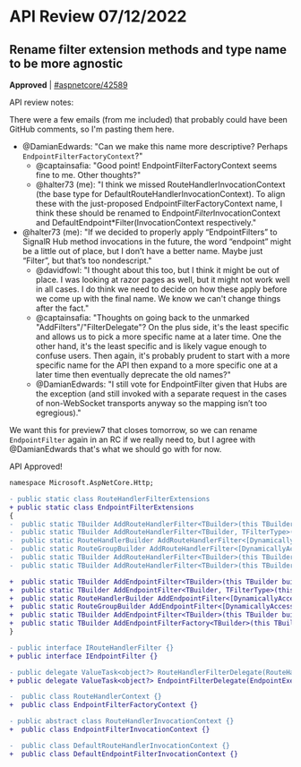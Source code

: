 # API Review 07/12/2022

## Rename filter extension methods and type name to be more agnostic

**Approved** | [#aspnetcore/42589](https://github.com/dotnet/aspnetcore/issues/42589#issuecomment-1181212978)

API review notes:

There were a few emails (from me included) that probably could have been GitHub comments, so I'm pasting them here.

- @DamianEdwards: "Can we make this name more descriptive? Perhaps `EndpointFilterFactoryContext`?"
  - @captainsafia: "Good point! EndpointFilterFactoryContext​ seems fine to me. Other thoughts?"
  - @halter73 (me): "I think we missed RouteHandlerInvocationContext (the base type for DefaultRouteHandlerInvocationContext). To align these with the just-proposed EndpointFilterFactoryContext name, I think these should be renamed to Endpoint*Filter*InvocationContext and DefaultEndpoint*Filter(InvocationContext respectively."
- @halter73 (me): "If we decided to properly apply “EndpointFilters” to SignalR Hub method invocations in the future, the word “endpoint” might be a little out of place, but I don’t have a better name. Maybe just “Filter”, but that’s too nondescript."
  - @davidfowl: "I thought about this too, but I think it might be out of place. I was looking at razor pages as well, but it might not work well in all cases. I do think we need to decide on how these apply before we come up with the final name. We know we can't change things after the fact."
  - @captainsafia: "Thoughts on going back to the unmarked "AddFilters"/"FilterDelegate"? On the plus side, it's the least specific and allows us to pick a more specific name at a later time. One the other hand, it's the least specific and is likely vague enough to confuse users. Then again, it's probably prudent to start with a more specific name for the API then expand to a more specific one at a later time then eventually deprecate the old names?"
  - @DamianEdwards: "I still vote for EndpointFilter given that Hubs are the exception (and still invoked with a separate request in the cases of non-WebSocket transports anyway so the mapping isn’t too egregious)."

We want this for preview7 that closes tomorrow, so we can rename `EndpointFilter` again in an RC if we really need to, but I agree with @DamianEdwards that's what we should go with for now.

API Approved!

```diff
namespace Microsoft.AspNetCore.Http;

- public static class RouteHandlerFilterExtensions
+ public static class EndpointFilterExtensions
{
-  public static TBuilder AddRouteHandlerFilter<TBuilder>(this TBuilder builder, IRouteHandlerFilter filter);
-  public static TBuilder AddRouteHandlerFilter<TBuilder, TFilterType>(this TBuilder builder);
-  public static RouteHandlerBuilder AddRouteHandlerFilter<[DynamicallyAccessedMembers(DynamicallyAccessedMemberTypes.PublicConstructors)] TFilterType>(this RouteHandlerBuilder builder);
-  public static RouteGroupBuilder AddRouteHandlerFilter<[DynamicallyAccessedMembers(DynamicallyAccessedMemberTypes.PublicConstructors)] TFilterType>(this RouteGroupBuilder builder);
-  public static TBuilder AddRouteHandlerFilter<TBuilder>(this TBuilder builder, Func<RouteHandlerInvocationContext, RouteHandlerFilterDelegate, ValueTask<object?>> routeHandlerFilter);
-  public static TBuilder AddRouteHandlerFilter<TBuilder>(this TBuilder builder, Func<RouteHandlerContext, RouteHandlerFilterDelegate, RouteHandlerFilterDelegate> filterFactory); 

+  public static TBuilder AddEndpointFilter<TBuilder>(this TBuilder builder, IEndpointFilter filter);
+  public static TBuilder AddEndpointFilter<TBuilder, TFilterType>(this TBuilder builder);
+  public static RouteHandlerBuilder AddEndpointFilter<[DynamicallyAccessedMembers(DynamicallyAccessedMemberTypes.PublicConstructors)] TFilterType>(this RouteHandlerBuilder builder);
+  public static RouteGroupBuilder AddEndpointFilter<[DynamicallyAccessedMembers(DynamicallyAccessedMemberTypes.PublicConstructors)] TFilterType>(this RouteGroupBuilder builder);
+  public static TBuilder AddEndpointFilter<TBuilder>(this TBuilder builder, Func<EndpointExecutionContext, EndpointFilterDelegate, ValueTask<object?>> endpointFilter);
+  public static TBuilder AddEndpointFilterFactory<TBuilder>(this TBuilder builder, Func<EndpointContext, EndpointFilterDelegate, EndpointFilterDelegate> filterFactory); 
}

- public interface IRouteHandlerFilter {}
+ public interface IEndpointFilter {}

- public delegate ValueTask<object?> RouteHandlerFilterDelegate(RouteHandlerInvocationContext context);
+ public delegate ValueTask<object?> EndpointFilterDelegate(EndpointExecutionContext context);

-  public class RouteHandlerContext {}
+  public class EndpointFilterFactoryContext {}

- public abstract class RouteHandlerInvocationContext {}
+  public class EndpointFilterInvocationContext {}

-  public class DefaultRouteHandlerInvocationContext {}
+  public class DefaultEndpointFilterInvocationContext {}
```

